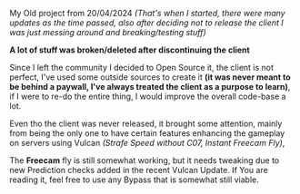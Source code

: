 My Old project from 20/04/2024 *(That's when I started, there were many updates as the time passed, also after deciding not to release the client I was just messing around and breaking/testing stuff)*

**A lot of stuff was broken/deleted after discontinuing the client**

Since I left the community I decided to Open Source it, the client is not perfect, I've used
some outside sources to create it **(it was never meant to be behind a paywall, I've always treated the client as a purpose to learn)**, if I were to re-do
the entire thing, I would improve the overall code-base a lot.

Even tho the client was never released, it brought some attention, mainly from being the only one
to have certain features enhancing the gameplay on servers using Vulcan *(Strafe Speed without C07, Instant Freecam Fly)*,

The **Freecam** fly is still somewhat working, but it needs tweaking due to new Prediction checks added in
the recent Vulcan Update. If You are reading it, feel free to use any Bypass that is somewhat still viable.
